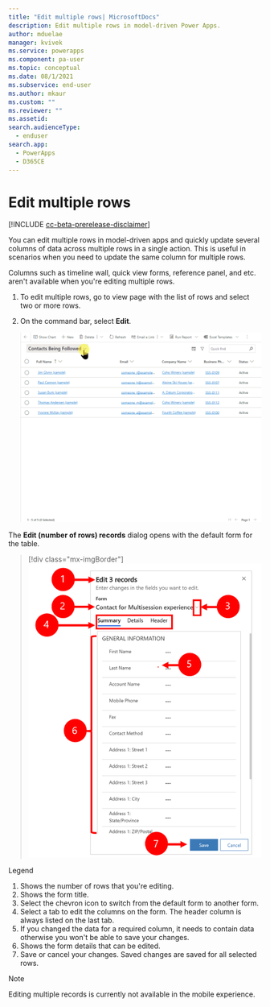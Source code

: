 ```yaml
---
title: "Edit multiple rows| MicrosoftDocs"
description: Edit multiple rows in model-driven Power Apps.
author: mduelae
manager: kvivek
ms.service: powerapps
ms.component: pa-user
ms.topic: conceptual
ms.date: 08/1/2021
ms.subservice: end-user
ms.author: mkaur
ms.custom: ""
ms.reviewer: ""
ms.assetid: 
search.audienceType: 
  - enduser
search.app: 
  - PowerApps
  - D365CE
---
```


 # Edit multiple rows
 
 [!INCLUDE [cc-beta-prerelease-disclaimer](../includes/cc-beta-prerelease-disclaimer.md)]
 
You can edit multiple rows in model-driven apps and quickly update several columns of data across multiple rows in a single action. This is useful in scenarios when you need to update the same column for multiple rows.

Columns such as timeline wall, quick view forms, reference panel, and etc. aren't available when you're editing multiple rows.

1. To edit multiple rows, go to view page with the list of rows and select two or more rows.
2. On the command bar, select **Edit**.

   ![Edit multiple rows.](media/bulk-edit.gif "Edit multiple rows")


The **Edit (number of rows) records** dialog opens with the default form for the table.

> [!div class="mx-imgBorder"]
> ![How to user bulk edit](media/bulk-edit-legend.png "How to use bulk edit")

Legend

1. Shows the number of rows that you're editing.
2. Shows the form title.
3. Select the chevron icon to switch from the default form to another form.
4. Select a tab to edit the columns on the form. The header column is always listed on the last tab. 
5. If you changed the data for a required column, it needs to contain data otherwise you won't be able to save your changes.
6. Shows the form details that can be edited.
7. Save or cancel your changes. Saved changes are saved for all selected rows.

> [!NOTE]
> Editing multiple records is currently not available in the mobile experience.




